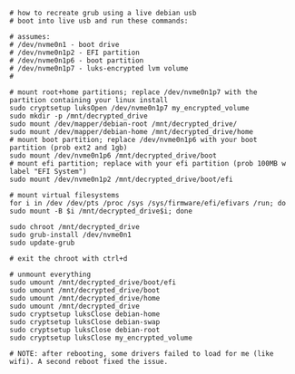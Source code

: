     # how to recreate grub using a live debian usb
    # boot into live usb and run these commands:

    # assumes:
    # /dev/nvme0n1 - boot drive
    # /dev/nvme0n1p2 - EFI partition
    # /dev/nvme0n1p6 - boot partition
    # /dev/nvme0n1p7 - luks-encrypted lvm volume
    #

    # mount root+home partitions; replace /dev/nvme0n1p7 with the partition containing your linux install
    sudo cryptsetup luksOpen /dev/nvme0n1p7 my_encrypted_volume
    sudo mkdir -p /mnt/decrypted_drive
    sudo mount /dev/mapper/debian-root /mnt/decrypted_drive/
    sudo mount /dev/mapper/debian-home /mnt/decrypted_drive/home
    # mount boot partition; replace /dev/nvme0n1p6 with your boot partition (prob ext2 and 1gb)
    sudo mount /dev/nvme0n1p6 /mnt/decrypted_drive/boot
    # mount efi partition; replace with your efi partition (prob 100MB w label "EFI System")
    sudo mount /dev/nvme0n1p2 /mnt/decrypted_drive/boot/efi

    # mount virtual filesystems
    for i in /dev /dev/pts /proc /sys /sys/firmware/efi/efivars /run; do sudo mount -B $i /mnt/decrypted_drive$i; done

    sudo chroot /mnt/decrypted_drive
    sudo grub-install /dev/nvme0n1
    sudo update-grub

    # exit the chroot with ctrl+d
    
    # unmount everything
    sudo umount /mnt/decrypted_drive/boot/efi
    sudo umount /mnt/decrypted_drive/boot
    sudo umount /mnt/decrypted_drive/home
    sudo umount /mnt/decrypted_drive
    sudo cryptsetup luksClose debian-home
    sudo cryptsetup luksClose debian-swap
    sudo cryptsetup luksClose debian-root
    sudo cryptsetup luksClose my_encrypted_volume
    
    # NOTE: after rebooting, some drivers failed to load for me (like wifi). A second reboot fixed the issue.



